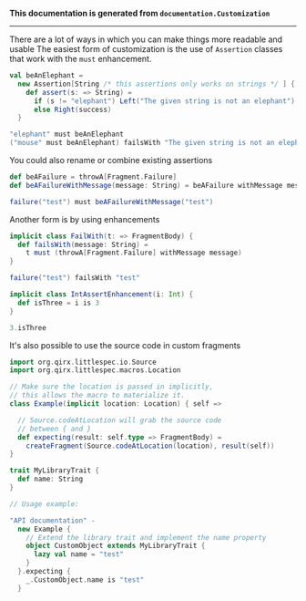 **This documentation is generated from `documentation.Customization`**

---
There are a lot of ways in which you can make things more readable and usable
The easiest form of customization is the use of `Assertion` classes
that work with the `must` enhancement.
```scala
val beAnElephant =
  new Assertion[String /* this assertions only works on strings */ ] {
    def assert(s: => String) =
      if (s != "elephant") Left("The given string is not an elephant")
      else Right(success)
  }

"elephant" must beAnElephant
("mouse" must beAnElephant) failsWith "The given string is not an elephant"
```
You could also rename or combine existing assertions
```scala
def beAFailure = throwA[Fragment.Failure]
def beAFailureWithMessage(message: String) = beAFailure withMessage message

failure("test") must beAFailureWithMessage("test")
```
Another form is by using enhancements
```scala
implicit class FailWith(t: => FragmentBody) {
  def failsWith(message: String) =
    t must (throwA[Fragment.Failure] withMessage message)
}

failure("test") failsWith "test"
```
```scala
implicit class IntAssertEnhancement(i: Int) {
  def isThree = i is 3
}

3.isThree
```
It's also possible to use the source code in custom fragments
```scala
import org.qirx.littlespec.io.Source
import org.qirx.littlespec.macros.Location

// Make sure the location is passed in implicitly,
// this allows the macro to materialize it.
class Example(implicit location: Location) { self =>

  // Source.codeAtLocation will grab the source code
  // between { and }
  def expecting(result: self.type => FragmentBody) =
    createFragment(Source.codeAtLocation(location), result(self))
}

trait MyLibraryTrait {
  def name: String
}

// Usage example:

"API documentation" -
  new Example {
    // Extend the library trait and implement the name property
    object CustomObject extends MyLibraryTrait {
      lazy val name = "test"
    }
  }.expecting {
    _.CustomObject.name is "test"
  }

```
